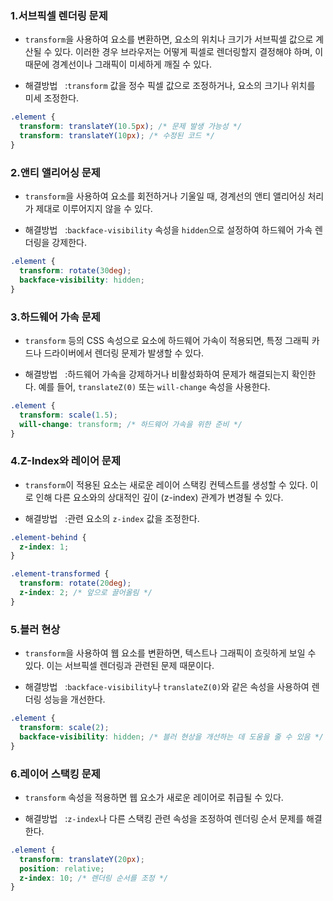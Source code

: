 ### **1.서브픽셀 렌더링 문제**
- `transform`을 사용하여 요소를 변환하면, 요소의 위치나 크기가 서브픽셀 값으로 계산될 수 있다. 이러한 경우 브라우저는 어떻게 픽셀로 렌더링할지 결정해야 하며, 이 때문에 경계선이나 그래픽이 미세하게 깨질 수 있다.

- 해결방법
  :`transform` 값을 정수 픽셀 값으로 조정하거나, 요소의 크기나 위치를 미세 조정한다.

```css
.element {
  transform: translateY(10.5px); /* 문제 발생 가능성 */
  transform: translateY(10px); /* 수정된 코드 */
}
```

### **2.앤티 앨리어싱 문제**
- `transform`을 사용하여 요소를 회전하거나 기울일 때, 경계선의 앤티 앨리어싱 처리가 제대로 이루어지지 않을 수 있다.

- 해결방법
  :`backface-visibility` 속성을 `hidden`으로 설정하여 하드웨어 가속 렌더링을 강제한다.

```css
.element {
  transform: rotate(30deg);
  backface-visibility: hidden;
}
```

### **3.하드웨어 가속 문제**
- `transform` 등의 CSS 속성으로 요소에 하드웨어 가속이 적용되면, 특정 그래픽 카드나 드라이버에서 렌더링 문제가 발생할 수 있다.

- 해결방법
  :하드웨어 가속을 강제하거나 비활성화하여 문제가 해결되는지 확인한다. 예를 들어, `translateZ(0)` 또는 `will-change` 속성을 사용한다.

```css
.element {
  transform: scale(1.5);
  will-change: transform; /* 하드웨어 가속을 위한 준비 */
}
```

### **4.Z-Index와 레이어 문제**
- `transform`이 적용된 요소는 새로운 레이어 스택킹 컨텍스트를 생성할 수 있다. 이로 인해 다른 요소와의 상대적인 깊이 (z-index) 관계가 변경될 수 있다.

- 해결방법
  :관련 요소의 `z-index` 값을 조정한다.

```css
.element-behind {
  z-index: 1;
}

.element-transformed {
  transform: rotate(20deg);
  z-index: 2; /* 앞으로 끌어올림 */
}
```

### **5.블러 현상**
- `transform`을 사용하여 웹 요소를 변환하면, 텍스트나 그래픽이 흐릿하게 보일 수 있다. 이는 서브픽셀 렌더링과 관련된 문제 때문이다.

- 해결방법
  :`backface-visibility`나 `translateZ(0)`와 같은 속성을 사용하여 렌더링 성능을 개선한다.

```css
.element {
  transform: scale(2);
  backface-visibility: hidden; /* 블러 현상을 개선하는 데 도움을 줄 수 있음 */
}
```

### **6.레이어 스택킹 문제**
- `transform` 속성을 적용하면 웹 요소가 새로운 레이어로 취급될 수 있다.

- 해결방법
  :`z-index`나 다른 스택킹 관련 속성을 조정하여 렌더링 순서 문제를 해결한다.

```css
.element {
  transform: translateY(20px);
  position: relative;
  z-index: 10; /* 렌더링 순서를 조정 */
}
```

